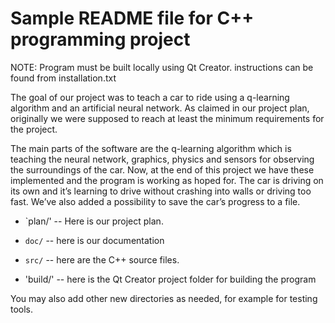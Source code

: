 # Sample README file for C++ programming project

NOTE: Program must be built locally using Qt Creator. instructions can be
      found from installation.txt

The goal of our project was to teach a car to ride using a q-learning algorithm
and an artificial neural network. As claimed in our project plan, originally we
were supposed to reach at least the minimum requirements for the project.

The main parts of the software are the q-learning algorithm which is teaching
the neural network, graphics, physics and sensors for observing the surroundings
of the car. Now, at the end of this project we have these implemented and the
program is working as hoped for. The car is driving on its own and it’s
learning to drive without crashing into walls or driving too fast. We’ve also
added a possibility to save the car’s progress to a file.

  * `plan/' -- Here is our project plan.

  * `doc/` -- here is our documentation

  * `src/` -- here are the C++ source files.

  * 'build/' -- here is the Qt Creator project folder for building the program

You may also add other new directories as needed, for example
for testing tools.
